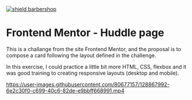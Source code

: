 [![shield barbershop](https://img.shields.io/badge/viniciustocchio-frontendmentor-aqua)](https://github.com/viniciustocchio/Front-end-MentorCard)

# Frontend Mentor - Huddle page

This is a challange from the site Frontend Mentor, and the proposal is to compose a card following the layout defined in the challenge.

In this exercise, I could practice a little bit more HTML, CSS, flexbox and it was good training to creating responsive layouts (desktop and mobile).

https://user-images.githubusercontent.com/80677157/128867992-6e2c30f0-c699-40c6-82de-e9bbff668991.mp4

